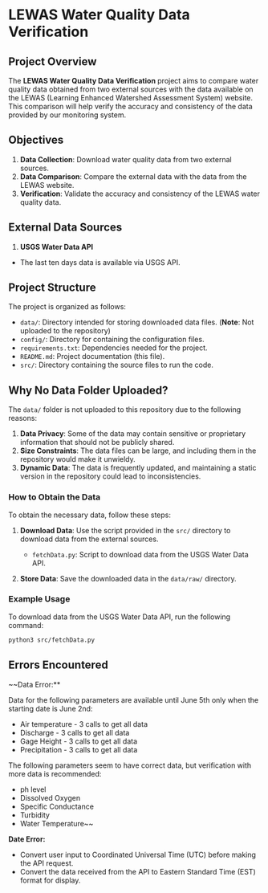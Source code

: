 # LEWAS Water Quality Data Verification

## Project Overview

The **LEWAS Water Quality Data Verification** project aims to compare water quality data obtained from two external sources with the data available on the LEWAS (Learning Enhanced Watershed Assessment System) website. This comparison will help verify the accuracy and consistency of the data provided by our monitoring system.

## Objectives

1. **Data Collection**: Download water quality data from two external sources.
2. **Data Comparison**: Compare the external data with the data from the LEWAS website.
3. **Verification**: Validate the accuracy and consistency of the LEWAS water quality data.

## External Data Sources

1. **USGS Water Data API**

- The last ten days data is available via USGS API.

## Project Structure

The project is organized as follows:

- `data/`: Directory intended for storing downloaded data files. (**Note**: Not uploaded to the repository)
- `config/`: Directory for containing the configuration files.
- `requirements.txt`: Dependencies needed for the project.
- `README.md`: Project documentation (this file).
- `src/`: Directory containing the source files to run the code.

## Why No Data Folder Uploaded?

The `data/` folder is not uploaded to this repository due to the following reasons:

1. **Data Privacy**: Some of the data may contain sensitive or proprietary information that should not be publicly shared.
2. **Size Constraints**: The data files can be large, and including them in the repository would make it unwieldy.
3. **Dynamic Data**: The data is frequently updated, and maintaining a static version in the repository could lead to inconsistencies.

### How to Obtain the Data

To obtain the necessary data, follow these steps:

1. **Download Data**: Use the script provided in the `src/` directory to download data from the external sources.

   - `fetchData.py`: Script to download data from the USGS Water Data API.

2. **Store Data**: Save the downloaded data in the `data/raw/` directory.

### Example Usage

To download data from the USGS Water Data API, run the following command:

```sh
python3 src/fetchData.py
```

## Errors Encountered

~~Data Error:\*\*

Data for the following parameters are available until June 5th only when the starting date is June 2nd:

- Air temperature - 3 calls to get all data
- Discharge - 3 calls to get all data
- Gage Height - 3 calls to get all data
- Precipitation - 3 calls to get all data

The following parameters seem to have correct data, but verification with more data is recommended:

- ph level
- Dissolved Oxygen
- Specific Conductance
- Turbidity
- Water Temperature~~

**Date Error:**

- Convert user input to Coordinated Universal Time (UTC) before making the API request.
- Convert the data received from the API to Eastern Standard Time (EST) format for display.
